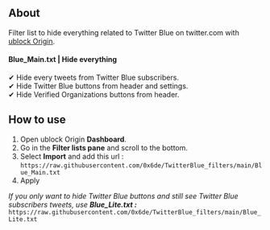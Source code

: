 ## About

Filter list to hide everything related to Twitter Blue on twitter.com with [ublock Origin](https://github.com/gorhill/uBlock).

#### Blue_Main.txt | Hide everything
✔ Hide every tweets from Twitter Blue subscribers.  
✔ Hide Twitter Blue buttons from header and settings.  
✔ Hide Verified Organizations buttons from header. 


## How to use
1. Open ublock Origin **Dashboard**.
2. Go in the **Filter lists pane** and scroll to the bottom.
3. Select **Import** and add this url :  
`https://raw.githubusercontent.com/0x6de/TwitterBlue_filters/main/Blue_Main.txt` 
4. Apply


_If you only want to hide Twitter Blue buttons and still see Twitter Blue subscribers tweets, use **Blue_Lite.txt :**_  
`https://raw.githubusercontent.com/0x6de/TwitterBlue_filters/main/Blue_Lite.txt`
